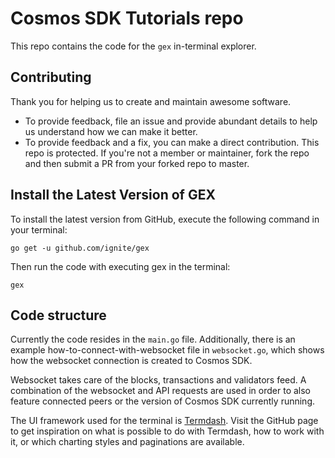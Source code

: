 # Cosmos SDK Tutorials repo

This repo contains the code for the `gex` in-terminal explorer.

## Contributing

Thank you for helping us to create and maintain awesome software.

- To provide feedback, file an issue and provide abundant details to help us understand how we can make it better.
- To provide feedback and a fix, you can make a direct contribution. This repo is protected. If you're not a member or maintainer, fork the repo and then submit a PR from your forked repo to master.

## Install the Latest Version of GEX

To install the latest version from GitHub, execute the following command in your terminal:

`go get -u github.com/ignite/gex`

Then run the code with executing gex in the terminal:

`gex`

## Code structure

Currently the code resides in the `main.go` file. Additionally, there is an example how-to-connect-with-websocket file in `websocket.go`, which shows how the websocket connection is created to Cosmos SDK.

Websocket takes care of the blocks, transactions and validators feed. A combination of the websocket and API requests are used in order to also feature connected peers or the version of Cosmos SDK currently running.

The UI framework used for the terminal is [Termdash](https://github.com/mum4k/termdash). Visit the GitHub page to get inspiration on what is possible to do with Termdash, how to work with it, or which charting styles and paginations are available.

